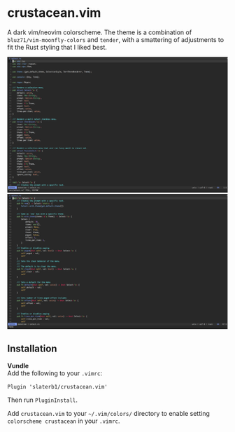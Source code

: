 # crustacean.vim
A dark vim/neovim colorscheme. The theme is a combination of `bluz71/vim-moonfly-colors` and `tender`, with a smattering of adjustments to fit the Rust styling that I liked best.

![rust_1](screenshots/crustacean_1.png)  
![rust_2](screenshots/crustacean_2.png)

## Installation
**Vundle**  
Add the following to your `.vimrc`:  
```
Plugin 'slaterb1/crustacean.vim'
```

Then run `PluginInstall`.

Add `crustacean.vim` to your `~/.vim/colors/` directory to enable setting `colorscheme crustacean` in your `.vimrc`.
